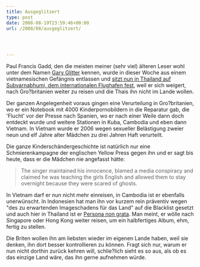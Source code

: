 ```yaml
---
title: Ausgeglitzert
type: post
date: 2008-08-19T23:59:46+00:00
url: /2008/08/ausgeglitzert/




---
```

Paul Francis Gadd, den die meisten meiner (sehr viel) älteren Leser wohl unter dem Namen [Gary Glitter][1] kennen, wurde in dieser Woche aus einem vietnamesischen Gefängnis entlassen und [sitzt nun in Thailand auf Subvarnabhumi, dem internationalen Flughafen fest][2], weil er sich weigert, nach Gro?britanien weiter zu reisen und die Thais ihn nicht im Lande wollen.

Der ganzen Angelegenheit voraus gingen eine Verurteilung in Gro?britanien, wo er ein Notebook mit 4000 Kinderpornobildern in die Reparatur gab, die 'Flucht' vor der Presse nach Spanien, wo er nach einer Weile dann doch entdeckt wurde und weitere Stationen in Kuba, Cambodia und eben dann Vietnam. In Vietnam wurde er 2006 wegen sexueller Belästigung zweier neun und elf Jahre alter Mädchen zu drei Jahren Haft verurteilt.

Die ganze Kinderschändergeschichte ist natürlich nur eine Schmierenkampagne der englischen Yellow Press gegen ihn und er sagt bis heute, dass er die Mädchen nie angefasst hätte:

> The singer maintained his innocence, blamed a media conspiracy and claimed he was teaching the girls English and allowed them to stay overnight because they were scared of ghosts.

In Vietnam darf er nun nicht mehr einreisen, in Cambodia ist er ebenfalls unerwünscht. In Indonesien hat man ihn vor kurzem rein präventiv wegen "des zu erwartenden Imageschadens für das Land" auf die Blacklist gesetzt und auch hier in Thailand ist er [Persona non grata][3]. Man meint, er wölle nach Singapore oder Hong Kong weiter reisen, um ein halbfertiges Album, ehm, fertig zu stellen.

Die Briten wollen ihn am liebsten wieder im eigenen Lande haben, weil sie denken, ihn dort besser kontrollieren zu können. Fragt sich nur, warum er nun nicht dorthin zurück kehren will, schlie?lich sieht es so aus, als ob es das einzige Land wäre, das ihn gerne aufnehmen würde.

 [1]: http://de.wikipedia.org/wiki/Gary_Glitter
 [2]: http://afp.google.com/article/ALeqM5ilN_XbQlIpTEg1YZYh9xwtD3_9Fw
 [3]: http://www.nationmultimedia.com/2008/08/20/headlines/headlines_30081026.php
